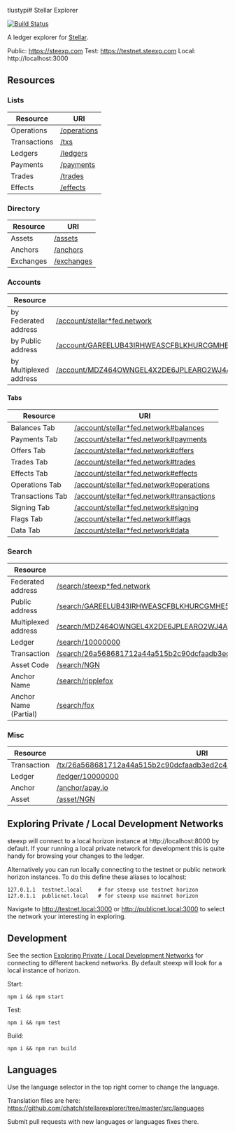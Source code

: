 tlustypi# Stellar Explorer

[![Build Status](https://travis-ci.com/chatch/stellarexplorer.svg?branch=master)](https://travis-ci.com/chatch/stellarexplorer)

A ledger explorer for [Stellar](https://stellar.org).

Public: https://steexp.com
Test: https://testnet.steexp.com
Local: http://localhost:3000

## Resources

### Lists

| Resource     | URI                                          |
| ------------ | -------------------------------------------- |
| Operations   | [/operations](https://steexp.com/operations) |
| Transactions | [/txs](https://steexp.com/txs)               |
| Ledgers      | [/ledgers](https://steexp.com/ledgers)       |
| Payments     | [/payments](https://steexp.com/payments)     |
| Trades       | [/trades](https://steexp.com/trades)         |
| Effects      | [/effects](https://steexp.com/effects)       |

### Directory

| Resource  | URI                                        |
| --------- | ------------------------------------------ |
| Assets    | [/assets](https://steexp.com/assets)       |
| Anchors   | [/anchors](https://steexp.com/anchors)     |
| Exchanges | [/exchanges](https://steexp.com/exchanges) |

### Accounts

| Resource             | URI |
| -------------------- | --- |
| by Federated address | [/account/stellar\*fed.network](https://steexp.com/account/stellar*fed.network) |
| by Public address    | [/account/GAREELUB43IRHWEASCFBLKHURCGMHE5IF6XSE7EXDLACYHGRHM43RFOX](https://steexp.com/account/GAREELUB43IRHWEASCFBLKHURCGMHE5IF6XSE7EXDLACYHGRHM43RFOX) |
| by Multiplexed address    | [/account/MDZ464OWNGEL4X2DE6JPLEARO2WJ4AGCBN3XM7E4ZSLPHRBV6AZB6AAAAAAAAAAAAGW4M](https://steexp.com/account/MDZ464OWNGEL4X2DE6JPLEARO2WJ4AGCBN3XM7E4ZSLPHRBV6AZB6AAAAAAAAAAAAGW4M) |

#### Tabs

| Resource         | URI                                                                                                       |
| ---------------- | --------------------------------------------------------------------------------------------------------- |
| Balances Tab     | [/account/stellar\*fed.network#balances](https://steexp.com/account/stellar*fed.network#balances)         |
| Payments Tab     | [/account/stellar\*fed.network#payments](https://steexp.com/account/stellar*fed.network#payments)         |
| Offers Tab       | [/account/stellar\*fed.network#offers](https://steexp.com/account/stellar*fed.network#offers)             |
| Trades Tab       | [/account/stellar\*fed.network#trades](https://steexp.com/account/stellar*fed.network#trades)             |
| Effects Tab      | [/account/stellar\*fed.network#effects](https://steexp.com/account/stellar*fed.network#effects)           |
| Operations Tab   | [/account/stellar\*fed.network#operations](https://steexp.com/account/stellar*fed.network#operations)     |
| Transactions Tab | [/account/stellar\*fed.network#transactions](https://steexp.com/account/stellar*fed.network#transactions) |
| Signing Tab      | [/account/stellar\*fed.network#signing](https://steexp.com/account/stellar*fed.network#signing)           |
| Flags Tab        | [/account/stellar\*fed.network#flags](https://steexp.com/account/stellar*fed.network#flags)               |
| Data Tab         | [/account/stellar\*fed.network#data](https://steexpcom/account/stellar*fed.network#data)                  |

### Search

| Resource              | URI |
| --------------------- | ---------------------------------------------------------------------------------------------------------------------------------------------------------------------- |
| Federated address     | [/search/steexp\*fed.network](https://steexp.com/search/steexp*fed.network) |
| Public address        | [/search/GAREELUB43IRHWEASCFBLKHURCGMHE5IF6XSE7EXDLACYHGRHM43RFOX](https://steexp.com/search/GAREELUB43IRHWEASCFBLKHURCGMHE5IF6XSE7EXDLACYHGRHM43RFOX) |
| Multiplexed address        | [/search/MDZ464OWNGEL4X2DE6JPLEARO2WJ4AGCBN3XM7E4ZSLPHRBV6AZB6AAAAAAAAAAAAGW4M](https://steexp.com/search/MDZ464OWNGEL4X2DE6JPLEARO2WJ4AGCBN3XM7E4ZSLPHRBV6AZB6AAAAAAAAAAAAGW4M) |
| Ledger                | [/search/10000000](https://steexp.com/search/10000000) |
| Transaction           | [/search/26a568681712a44a515b2c90dcfaadb3ed2c40dc60254638407937bee4767071](https://steexp.com/search/26a568681712a44a515b2c90dcfaadb3ed2c40dc60254638407937bee4767071) |
| Asset Code            | [/search/NGN](https://steexp.com/search/NGN) |
| Anchor Name           | [/search/ripplefox](https://steexp.com/search/ripplefox) |
| Anchor Name (Partial) | [/search/fox](https://steexp.com/search/fox) |

### Misc

| Resource    | URI |
| ----------- | --- |
| Transaction | [/tx/26a568681712a44a515b2c90dcfaadb3ed2c40dc60254638407937bee4767071](https://steexp.com/tx/26a568681712a44a515b2c90dcfaadb3ed2c40dc60254638407937bee4767071) |
| Ledger      | [/ledger/10000000](https://steexp.com/ledger/10000000) |
| Anchor      | [/anchor/apay.io](https://steexp.com/anchor/apay.io) |
| Asset       | [/asset/NGN](https://steexp.com/asset/NGN) |

## Exploring Private / Local Development Networks<a name="private-networks"></a>

steexp will connect to a local horizon instance at http://localhost:8000 by default. If your running a local private network for development this is quite handy for browsing your changes to the ledger.

Alternatively you can run locally connecting to the testnet or public network horizon instances. To do this define these aliases to localhost:

```
127.0.1.1  testnet.local     # for steexp use testnet horizon
127.0.1.1  publicnet.local   # for steexp use mainnet horizon
```

Navigate to http://testnet.local:3000 or http://publicnet.local:3000 to select the network your interesting in exploring.

## Development

See the section [Exploring Private / Local Development Networks](#private-networks) for connecting to different backend networks. By default steexp will look for a local instance of horizon.

Start:

```
npm i && npm start
```

Test:

```
npm i && npm test
```

Build:

```
npm i && npm run build
```

## Languages

Use the language selector in the top right corner to change the language.

Translation files are here:
https://github.com/chatch/stellarexplorer/tree/master/src/languages

Submit pull requests with new languages or languages fixes there.
